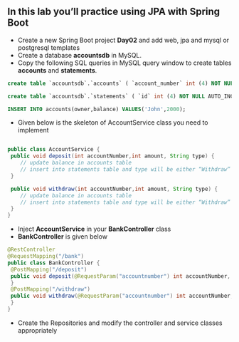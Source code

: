 ## In this lab you’ll practice using JPA with Spring Boot

* Create a new Spring Boot project **Day02** and add web, jpa and mysql or postgresql templates
* Create a database **accountsdb** in MySQL.
* Copy the following SQL queries in MySQL query window to create tables **accounts** and **statements**.
```sql
create table `accountsdb`.`accounts` ( `account_number` int (4) NOT NULL AUTO_INCREMENT , `owner` varchar (40) NULL , `balance` int (7) NULL , PRIMARY KEY ( `account_number` ) );

create table `accountsdb`.`statements` ( `id` int (4) NOT NULL AUTO_INCREMENT, `account_number` int (4) NULL, `amount` int (7) NULL , `type` varchar (40) NULL, PRIMARY KEY ( `id` ) );

INSERT INTO accounts(owner,balance) VALUES('John',2000);
```

* Given below is the skeleton of AccountService class you need to implement
```java

public class AccountService {
 public void deposit(int accountNumber,int amount, String type) {
	// update balance in accounts table
	// insert into statements table and type will be either “Withdraw” or “Deposit” or “Interest” or "Fees" depending on the operation.
 }

 public void withdraw(int accountNumber,int amount, String type) {
	// update balance in accounts table
	// insert into statements table and type will be either “Withdraw” or “Deposit” or “Interest” or "Fees" depending on the operation.
 }
}
```

* Inject **AccountService** in your **BankController** class
* **BankController** is given below

```java
@RestController
@RequestMapping("/bank")
public class BankController {
 @PostMapping("/deposit")
 public void deposit(@RequestParam("accountnumber") int accountNumber, @RequestParam int amount, @RequestParam String type) {
 }
 @PostMapping("/withdraw")
 public void withdraw(@RequestParam("accountnumber") int accountNumber, @RequestParam int amount, @RequestParam String type) {
 }
}
```

* Create the Repositories and modify the controller and service classes appropriately